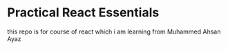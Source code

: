 # Practical React Essentials
 this repo is for course of react which i am learning from Muhammed Ahsan Ayaz
